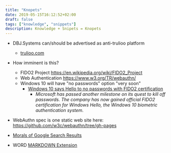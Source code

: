 ```yaml
---
title: "Knopets"
date: 2019-05-15T16:12:52+02:00
draft: false
tags: ["knowledge", "snippets"]
description: Knowledge + Snipets = Knopets
---
```

- DBJ.Systems can/should be advertised as anti-trulioo platform
  - [trulioo.com](https://www.trulioo.com/)

- How imminent is this?
  - FIDO2 Project https://en.wikipedia.org/wiki/FIDO2_Project
  - Web Authentication https://www.w3.org/TR/webauthn/
  - Windows 10 will have "no passwords" option "very soon"
     - [Windows 10 says Hello to no passwords with FIDO2 certification](https://www.zdnet.com/article/windows-10-says-hello-to-no-passwords-with-fido2-certification/)
	     - *Microsoft has passed another milestone on its quest to kill off passwords. The company has now gained official FIDO2 certification for Windows Hello, the Windows 10 biometric authentication system.* 
- WebAuthn spec is one static web site here: https://github.com/w3c/webauthn/tree/gh-pages
- [Morals of Google Search Results](https://www.ted.com/talks/andreas_ekstrom_the_moral_bias_behind_your_search_results/discussion#t-545554)
- WORD [MARKDOWN Extension](http://www.writage.com) 
